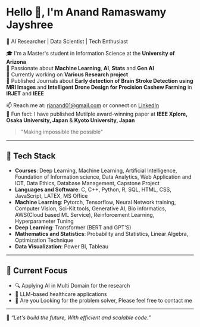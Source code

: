 
# Hello 👋, I'm Anand Ramaswamy Jayshree

🚀 AI Researcher | Data Scientist | Tech Enthusiast    

🎓 I'm a Master's student in Information Science at the **University of Arizona**  
🤖 Passionate about **Machine Learning**, **AI**, **Stats** and **Gen AI**  
🔬 Currently working on **Various Research project**   
🧠 Published Journals  about **Early detection of Brain Stroke Detection using MRI Images** and **Intelligent Drone Design for Precision Cashew Farming** in **IRJET** and **IEEE**  

📫 Reach me at: rjanand01@gmail.com or connect on [LinkedIn](https://www.linkedin.com/in/anand-r-j/)  
🌱 Fun fact: I have published Mutilple award-winning paper at **IEEE Xplore, Osaka University, Japan** & **Kyoto University, Japan**   

> "Making impossible the possible"

---

## 🧰 Tech Stack

- **Courses**: Deep Learning, Machine Learning, Artificial Intelligence, Foundation of Information science, Data Analytics, Web Application and IOT, Data Ethics, Database Management, Capstone Project
- **Languages and Software**: C, C++, Python, R, SQL, HTML, CSS, JavaScript, LATEX, MS Office
- **Machine Learning**: Pytorch, Tensorflow, Neural Network training, Computer Vision, Sci-Kit tools, Generative AI, Bio informatics, AWS(Cloud based ML Service), Reinforcement Learning, Hyperparameter Tuning
- **Deep Learning**: Transformer (BERT and GPT’S)
- **Mathematics and Statistics**: Probability and Statistics, Linear Algebra, Optimization Technique
- **Data Visualization**: Power BI, Tableau

---

## 🎯 Current Focus
- 🔍 Applying AI in Multi Domain for the research
- 🧠 LLM-based healthcare applications
- 🤝 Are you Looking for the problem solver, Please feel free to contact me 

---

🧠 _“Let's build the future, With efficient and scalable code.”_
